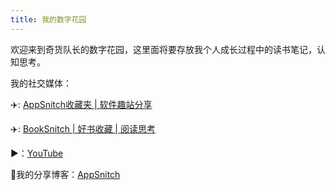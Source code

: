 ```yaml
---
title: 我的数字花园
---
```


欢迎来到奇货队长的数字花园，这里面将要存放我个人成长过程中的读书笔记，认知思考。

我的社交媒体：

✈️: [AppSnitch收藏夹 | 软件趣站分享](https://t.me/app_snitch)

✈️: [BookSnitch | 好书收藏 | 阅读思考](https://t.me/booksnitch)

▶️：[YouTube](https://www.youtube.com/@appsnitch)

📖我的分享博客：[AppSnitch](https://readfere.com)